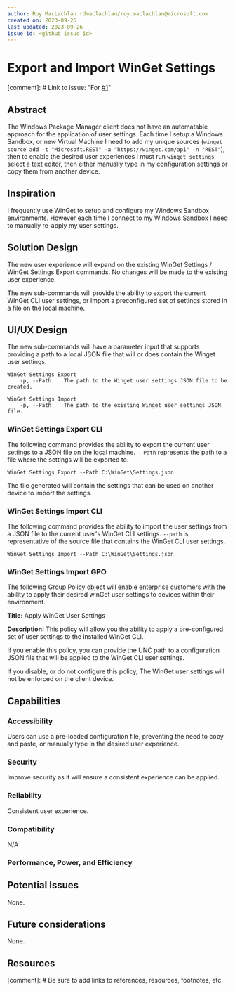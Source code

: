```yaml
---
author: Roy MacLachlan rdmaclachlan/roy.maclachlan@microsoft.com
created on: 2023-09-26
last updated: 2023-09-26
issue id: <github issue id>
---
```


# Export and Import WinGet Settings

[comment]: # Link to issue: "For [#1](https://github.com/microsoft/winget-cli/issues/1)"

## Abstract

The Windows Package Manager client does not have an automatable approach for the application of user settings. Each time I setup a Windows Sandbox, or new Virtual Machine I need to add my unique sources (`winget source add -t "Microsoft.REST" -a "https://winget.com/api" -n "REST"`), then to enable the desired user experiences I must run `winget settings` select a text editor, then either manually type in my configuration settings or copy them from another device.


## Inspiration

I frequently use WinGet to setup and configure my Windows Sandbox environments. However each time I connect to my Windows Sandbox I need to manually re-apply my user settings. 

## Solution Design

The new user experience will expand on the existing WinGet Settings / WinGet Settings Export commands. No changes will be made to the existing user experience.

The new sub-commands will provide the ability to export the current WinGet CLI user settings, or Import a preconfigured set of settings stored in a file on the local machine.

## UI/UX Design

The new sub-commands will have a parameter input that supports providing a path to a local JSON file that will or does contain the Winget user settings.

```
WinGet Settings Export
    -p, --Path    The path to the Winget user settings JSON file to be created.
```

```
WinGet Settings Import
    -p, --Path    The path to the existing Winget user settings JSON file.
```

### WinGet Settings Export CLI

The following command provides the ability to export the current user settings to a JSON file on the local machine. `--Path` represents the path to a file where the settings will be exported to.

`WinGet Settings Export --Path C:\WinGet\Settings.json`

The file generated will contain the settings that can be used on another device to import the settings.

### WinGet Settings Import CLI

The following command provides the ability to import the user settings from a JSON file to the current user's WinGet CLI settings. `--path` is representative of the source file that contains the WinGet CLI user settings.

`WinGet Settings Import --Path C:\WinGet\Settings.json`

### WinGet Settings Import GPO

The following Group Policy object will enable enterprise customers with the ability to apply their desired winGet user settings to devices within their environment.

**Title:** Apply WinGet User Settings

**Description:** This policy will allow you the ability to apply a pre-configured set of user settings to the installed WinGet CLI.

If you enable this policy, you can provide the UNC path to a configuration JSON file that will be applied to the WinGet CLI user settings.

If you disable, or do not configure this policy, The WinGet user settings will not be enforced on the client device.

## Capabilities

### Accessibility

Users can use a pre-loaded configuration file, preventing the need to copy and paste, or manually type in the desired user experience.

### Security

Improve security as it will ensure a consistent experience can be applied.

### Reliability

Consistent user experience.

### Compatibility

N/A

### Performance, Power, and Efficiency

## Potential Issues

None.

## Future considerations

None.

## Resources

[comment]: # Be sure to add links to references, resources, footnotes, etc.
